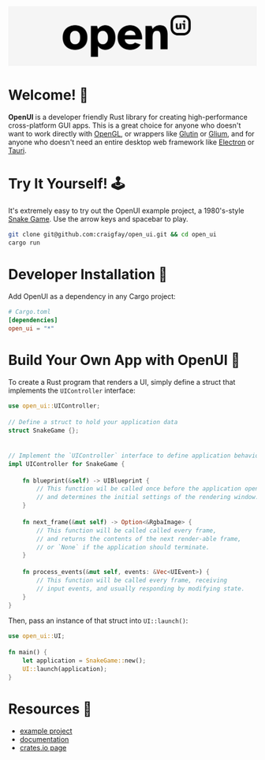![](./images/logo_1352x324.png)


# Welcome! 👋
**OpenUI** is a developer friendly Rust library for creating high-performance cross-platform GUI apps. This is a great choice for anyone who doesn't want to work directly with [OpenGL](https://www.khronos.org/opengl/wiki/OpenGL_Shading_Language), or wrappers like [Glutin](https://crates.io/crates/glutin) or [Glium](https://crates.io/crates/glium), and for anyone who doesn't need an entire desktop web framework like [Electron](https://github.com/electron/electron) or [Tauri](https://github.com/tauri-apps/tauri). 



# Try It Yourself! 🕹
It's extremely easy to try out the OpenUI example project, a 1980's-style [Snake Game](https://en.wikipedia.org/wiki/Snake_(video_game_genre)#History). Use the arrow keys and spacebar to play.

```sh
git clone git@github.com:craigfay/open_ui.git && cd open_ui
cargo run
```

# Developer Installation 💽
Add OpenUI as a dependency in any Cargo project:

```toml
# Cargo.toml
[dependencies]
open_ui = "*"
```

# Build Your Own App with OpenUI 🧱
To create a Rust program that renders a UI, simply define a struct that implements the `UIController` interface:

```rust
use open_ui::UIController;

// Define a struct to hold your application data
struct SnakeGame {};


// Implement the `UIController` interface to define application behavior
impl UIController for SnakeGame {

    fn blueprint(&self) -> UIBlueprint {
        // This function wil be called once before the application opens,
        // and determines the initial settings of the rendering window.
    }

    fn next_frame(&mut self) -> Option<&RgbaImage> {
        // This function will be called called every frame,
        // and returns the contents of the next render-able frame,
        // or `None` if the application should terminate.
    }

    fn process_events(&mut self, events: &Vec<UIEvent>) {
        // This function will be called every frame, receiving
        // input events, and usually responding by modifying state.
    }
}
```

Then, pass an instance of that struct into `UI::launch()`:

```rust
use open_ui::UI;

fn main() {
    let application = SnakeGame::new();
    UI::launch(application);
}
```

# Resources 📖
- [example project](/src/main.rs)
- [documentation](https://docs.rs/open_ui/latest/open_ui/index.html)
- [crates.io page](https://crates.io/crates/open_ui)
